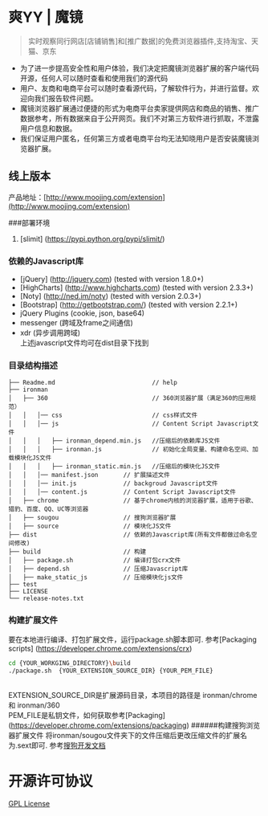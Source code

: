 爽YY | 魔镜
====================
> 实时观察同行网店[店铺销售]和[推广数据]的免费浏览器插件,支持淘宝、天猫、京东
* 为了进一步提高安全性和用户体验，我们决定把魔镜浏览器扩展的客户端代码开源，任何人可以随时查看和使用我们的源代码
* 用户、友商和电商平台可以随时查看源代码，了解软件行为，并进行监督。欢迎向我们报告软件问题。
* 魔镜浏览器扩展通过便捷的形式为电商平台卖家提供网店和商品的销售、推广数据参考，所有数据来自于公开网页。我们不对第三方软件进行抓取，不泄露用户信息和数据。
* 我们保证用户匿名，任何第三方或者电商平台均无法知晓用户是否安装魔镜浏览器扩展。

## 线上版本
产品地址：[http://www.moojing.com/extension](http://www.moojing.com/extension)

###部署环境
1. [slimit] (https://pypi.python.org/pypi/slimit/)

### 依赖的Javascript库 
* [jQuery] (http://jquery.com) (tested with version 1.8.0+)
* [HighCharts] (http://www.highcharts.com) (tested with version 2.3.3+)
* [Noty] (http://ned.im/noty) (tested with version 2.0.3+)
* [Bootstrap] (http://getbootstrap.com/) (tested with version 2.2.1+)
* jQuery Plugins (cookie, json, base64)
* messenger (跨域及frame之间通信)
* xdr (异步调用跨域)
  <br>
上述javascript文件均可在dist目录下找到

### 目录结构描述
```
├── Readme.md                           // help 
├── ironman                             
│   ├── 360                             // 360浏览器扩展（满足360的应用规范）
│   │   │── css                         // css样式文件
│   │   │── js                          // Content Script Javascript文件
│   │   │   ├── ironman_depend.min.js   //压缩后的依赖库JS文件
│   │   │   ├── ironman.js              // 初始化全局变量、构建命名空间、加载模块化JS文件
│   │   │   ├── ironman_static.min.js   //压缩后的模块化JS文件
│   │   │── manifest.json       // 扩展描述文件
│   │   │── init.js             // backgroud Javascript文件
│   │   │── content.js          // Content Script Javascript文件
│   ├── chrome                  // 基于chrome内核的浏览器扩展，适用于谷歌、猎豹、百度、QQ、UC等浏览器
│   ├── sougou                  // 搜狗浏览器扩展
│   ├── source                  // 模块化JS文件
├── dist                        // 依赖的Javascript库(所有文件都做过命名空间修改)
├── build                       // 构建
│   ├── package.sh              // 编译打包crx文件
│   ├── depend.sh               // 压缩Javascript库
│   ├── make_static_js          // 压缩模块化js文件
├── test                               
├── LICENSE                            
└── release-notes.txt                  
```
### 构建扩展文件
要在本地进行编译、打包扩展文件，运行package.sh脚本即可. 参考[Packaging scripts] (https://developer.chrome.com/extensions/crx)
````bash
cd {YOUR_WORKGING_DIRECTORY}\build
./package.sh  {YOUR_EXTENSION_SOURCE_DIR} {YOUR_PEM_FILE} 
````
<br> EXTENSION_SOURCE_DIR是扩展源码目录，本项目的路径是 ironman/chrome 和 ironman/360
<br> PEM_FILE是私钥文件，如何获取参考[Packaging] (https://developer.chrome.com/extensions/packaging)
######构建搜狗浏览器扩展文件
将ironman/sougou文件夹下的文件压缩后更改压缩文件的扩展名为.sext即可. 参考[搜狗开发文档](http://ie.sogou.com/open/doc/?id=1_2&title=%E5%88%B6%E4%BD%9CHelloWorld%E6%89%A9%E5%B1%95)

开源许可协议
================
[GPL License](https://opensource.org/licenses/gpl-license)

